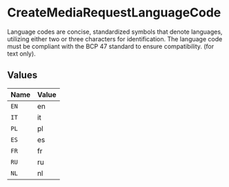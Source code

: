 # CreateMediaRequestLanguageCode

Language codes are concise, standardized symbols that denote languages, utilizing either two or three characters for identification. The language code must be compliant with the BCP 47 standard to ensure compatibility. (for text only).



## Values

| Name  | Value |
| ----- | ----- |
| `EN`  | en    |
| `IT`  | it    |
| `PL`  | pl    |
| `ES`  | es    |
| `FR`  | fr    |
| `RU`  | ru    |
| `NL`  | nl    |